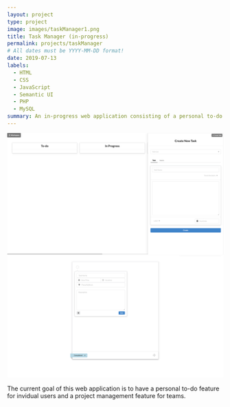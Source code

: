 ```yaml
---
layout: project
type: project
image: images/taskManager1.png
title: Task Manager (in-progress)
permalink: projects/taskManager
# All dates must be YYYY-MM-DD format!
date: 2019-07-13
labels:
  - HTML
  - CSS
  - JavaScript
  - Semantic UI
  - PHP
  - MySQL
summary: An in-progress web application consisting of a personal to-do feature for invidual users and a project management feature for teams.
---
```


<img class="ui large left floated image" src="../images/taskManager1.png">
<img class="ui large left floated image" src="../images/taskManager2.png">

The current goal of this web application is to have a personal to-do feature for invidual users and a project management feature for teams.
